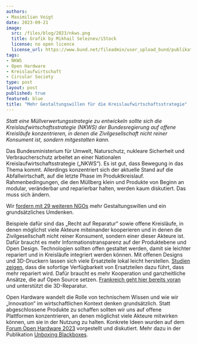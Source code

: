 ```yaml
---
authors:
- Maximilian Voigt
date: 2023-09-21
image:
  src: /files/blog/2023/nkws.png
  title: Grafik by Mikhail Seleznev/iStock
  license: no open licence
  license_url: https://www.bund.net/fileadmin/user_upload_bund/publikationen/klimawandel/handlungsbedarf-nationale-kreislaufstrategie-nkws-forderung-ressourcenwende-bund-2023.pdf
tags:
- NKWS
- Open Hardware
- Kreislaufwirtschaft
- Circular Society
type: post
layout: post
published: true
featured: blue
title: "Mehr Gestaltungswillen für die Kreislaufwirtschaftsstrategie"
---
```

*Statt eine Müllverwertungsstrategie zu entwickeln sollte sich die Kreislaufwirtschaftsstrategie (NKWS) der Bundesregierung auf offene Kreisläufe konzentrieren, in denen die Zivilgesellschaft nicht reiner Konsument ist, sondern mitgestalten kann.*

Das Bundesministerium für Umwelt, Naturschutz, nukleare Sicherheit und Verbraucherschutz arbeitet an einer Nationalen Kreislaufwirtschaftsstrategie („NKWS“). Es ist gut, dass Bewegung in das Thema kommt. Allerdings konzentriert sich der aktuelle Stand auf die Abfallwirtschaft, auf die letzte Phase im Produktkreislauf. Rahmenbedingungen, die den Müllberg klein und Produkte von Beginn an modular, veränderbar und reparierbar halten, werden kaum diskutiert. Das muss sich ändern.

Wir [fordern mit 29 weiteren NGOs](https://www.bund.net/service/publikationen/detail/publication/handlungsbedarf-fuer-eine-erfolgreiche-nationale-kreislaufwirtschaftsstrategie/) mehr Gestaltungswillen und ein grundsätzliches Umdenken.

Beispiele dafür sind das „Recht auf Reparatur“ sowie offene Kreisläufe, in denen möglichst viele Akteure miteinander kooperieren und in denen die Zivilgesellschaft nicht reiner Konsument, sondern einer dieser Akteure ist. Dafür braucht es mehr Informationstransparenz auf der Produktebene und Open Design. Technologien sollten offen gestaltet werden, damit sie leichter repariert und in Kreisläufe integriert werden können. Mit offenen Designs und 3D-Druckern lassen sich viele Ersatzteile lokal leicht herstellen. [Studien zeigen](https://www.sciencedirect.com/science/article/pii/S1875389217301359?via%3Dihub), dass die sofortige Verfügbarkeit von Ersatzteilen dazu führt, dass mehr repariert wird. Dafür braucht es mehr Kooperation und ganzheitliche Ansätze, die auf Open Source setzen. [Frankreich geht hier bereits voran](https://netzpolitik.org/2022/frankreich-selbstgemachte-ersatzteile-aus-dem-3d-drucker/) und unterstützt die 3D-Reparatur.

Open Hardware wandelt die Rolle von technischem Wissen und wie wir „Innovation“ im wirtschaftlichen Kontext denken grundsätzlich. Statt abgeschlossene Produkte zu schaffen sollten wir uns auf offene Plattformen konzentrieren, an denen möglichst viele Akteure mitwirken können, um sie in der Nutzung zu halten. Konkrete Ideen wurden auf dem [Forum Open Hardware 2023](https://netzpolitik.org/2023/forum-open-hardware-mit-offener-hardware-zur-kreislaufwirtschaft/) vorgestellt und diskutiert. Mehr dazu in der Publikation [Unboxing Blackboxes](https://open-hardware-allianz.de/assets/files/FOH23_Publikation_2023_WEB.pdf).
